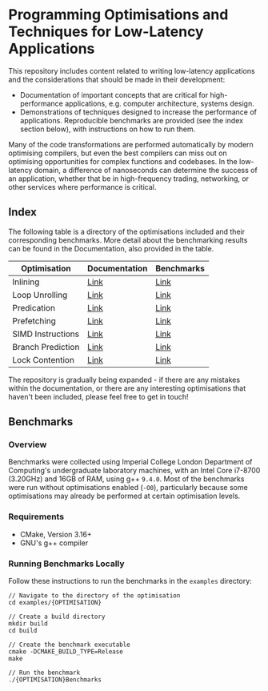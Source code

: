 # Programming Optimisations and Techniques for Low-Latency Applications

This repository includes content related to writing low-latency applications and the considerations that should be made in their development:

- Documentation of important concepts that are critical for high-performance applications, e.g. computer architecture, systems design.
- Demonstrations of techniques designed to increase the performance of applications. Reproducible benchmarks are provided (see the index section below), with instructions on how to run them.

Many of the code transformations are performed automatically by modern optimising compilers, but even the best compilers can miss out on optimising opportunities for complex functions and codebases. In the low-latency domain, a difference of nanoseconds can determine the success of an application, whether that be in high-frequency trading, networking, or other services where performance is critical.

## Index

The following table is a directory of the optimisations included and their corresponding benchmarks. More detail about the benchmarking results can be found in the Documentation, also provided in the table.

| Optimisation      | Documentation                       | Benchmarks                                       |
|-------------------|-------------------------------------|--------------------------------------------------|
| Inlining          | [Link](docs/inlining.md)            | [Link](examples/inlining/benchmark.cpp)          |
| Loop Unrolling    | [Link](docs/loop_unrolling.md)      | [Link](examples/loop_unrolling/benchmark.cpp)    |
| Predication       | [Link](docs/predication.md)         | [Link](examples/predication/benchmark.cpp)       |
| Prefetching       | [Link](docs/prefetching.md)         | [Link](examples/prefetching/benchmark.cpp)       |
| SIMD Instructions | [Link](docs/simd_instructions.md)   | [Link](examples/simd_instructions/benchmark.cpp) |
| Branch Prediction | [Link](docs/branch_prediction.md)   | [Link](examples/branch_prediction/benchmark.cpp) |
| Lock Contention   | [Link](docs/resource_contention.md) | [Link](examples/resource_contention/benchmark.cpp)   |

The repository is gradually being expanded - if there are any mistakes within the documentation, or there are any interesting optimisations that haven't been included, please feel free to get in touch!

## Benchmarks

### Overview

Benchmarks were collected using Imperial College London Department of Computing's undergraduate laboratory machines, with an Intel Core i7-8700 (3.20GHz) and 16GB of RAM, using g++ `9.4.0`. Most of the benchmarks were run without optimisations enabled (`-O0`), particularly because some optimisations may already be performed at certain optimisation levels.

### Requirements

- CMake, Version 3.16+
- GNU's g++ compiler

### Running Benchmarks Locally

Follow these instructions to run the benchmarks in the `examples` directory:

```
// Navigate to the directory of the optimisation
cd examples/{OPTIMISATION}

// Create a build directory
mkdir build
cd build

// Create the benchmark executable
cmake -DCMAKE_BUILD_TYPE=Release
make

// Run the benchmark
./{OPTIMISATION}Benchmarks
```